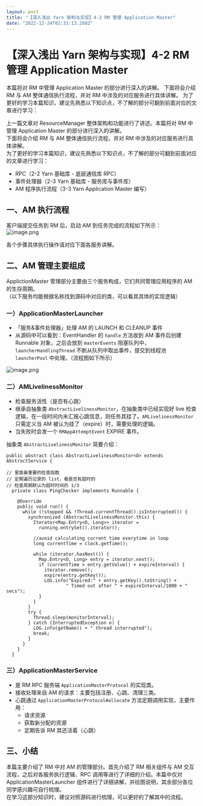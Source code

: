 ```yaml
---
layout: post
title: "【深入浅出 Yarn 架构与实现】4-2 RM 管理 Application Master"
date: "2022-12-24T02:31:13.260Z"
---
```

【深入浅出 Yarn 架构与实现】4-2 RM 管理 Application Master
=============================================

本篇将对 RM 中管理 Application Master 的部分进行深入的讲解。 下面将会介绍 RM 与 AM 整体通信执行流程，并对 RM 中涉及的对应服务进行具体讲解。 为了更好的学习本篇知识，建议先熟悉以下知识点，不了解的部分可翻到前面对应的文章进行学习：

上一篇文章对 ResourceManager 整体架构和功能进行了讲述。本篇将对 RM 中管理 Application Master 的部分进行深入的讲解。  
下面将会介绍 RM 与 AM 整体通信执行流程，并对 RM 中涉及的对应服务进行具体讲解。  
为了更好的学习本篇知识，建议先熟悉以下知识点，不了解的部分可翻到前面对应的文章进行学习：

*   RPC（2-2 Yarn 基础库 - 底层通信库 RPC）
*   事件处理器（2-3 Yarn 基础库 - 服务库与事件库）
*   AM 程序执行流程（3-3 Yarn Application Master 编写）

一、AM 执行流程
---------

客户端提交任务到 RM 后，启动 AM 到任务完成的流程如下所示：  
![image.png](https://img2023.cnblogs.com/blog/1324217/202212/1324217-20221223214540397-180012159.png)

各个步骤具体执行操作请对应下面各服务讲解。

二、AM 管理主要组成
-----------

ApplictionMaster 管理部分主要由三个服务构成，它们共同管理应用程序的 AM 的生存周期。  
（以下服务均能根据名称找到源码中对应的类，可以看其具体的实现逻辑）

### 一）ApplicationMasterLauncher

*   「服务&事件处理器」处理 AM 的 LAUNCH 和 CLEANUP 事件
*   从源码中可以看到：EventHandler 的 `handle` 方法收到 AM 事件后创建 Runnable 对象，之后会放到 `masterEvents` 阻塞队列中，`launcherHandlingThread` 不断从队列中取出事件，提交到线程池 `launcherPool` 中处理。（流程图如下所示）

![image.png](https://img2023.cnblogs.com/blog/1324217/202212/1324217-20221223214539716-207785920.png)

### 二）AMLivelinessMonitor

*   检查服务活性（是否有心跳）
*   继承自抽象类 `AbstractLivelinessMonitor`，在抽象类中已经实现好 live 检查逻辑，在一段时间内未汇报心跳信息，则任务其挂了。`AMLivelinessMonitor` 只需定义当 AM 被认为挂了（expire）时，需要处理的逻辑。
*   当失败时会发一个 `RMAppAttemptEvent` EXPIRE 事件。

抽象类 `AbstractLivelinessMonitor` 简要介绍：

    public abstract class AbstractLivelinessMonitor<O> extends AbstractService {
        
    // 里面最重要的检查函数
    // 定期遍历记录的 list，看是否有超时的
    // 检查周期默认为超时时间的 1/3
      private class PingChecker implements Runnable {
    
        @Override
        public void run() {
          while (!stopped && !Thread.currentThread().isInterrupted()) {
            synchronized (AbstractLivelinessMonitor.this) {
              Iterator<Map.Entry<O, Long>> iterator = 
                running.entrySet().iterator();
    
              //avoid calculating current time everytime in loop
              long currentTime = clock.getTime();
    
              while (iterator.hasNext()) {
                Map.Entry<O, Long> entry = iterator.next();
                if (currentTime > entry.getValue() + expireInterval) {
                  iterator.remove();
                  expire(entry.getKey());
                  LOG.info("Expired:" + entry.getKey().toString() + 
                          " Timed out after " + expireInterval/1000 + " secs");
                }
              }
            }
            try {
              Thread.sleep(monitorInterval);
            } catch (InterruptedException e) {
              LOG.info(getName() + " thread interrupted");
              break;
            }
          }
        }
      }
    

### 三）ApplicationMasterService

*   是 RM RPC 服务端 `ApplicationMasterProtocol` 的实现类。
*   接收处理来自 AM 的请求：主要包括注册、心跳、清理三类。
*   心跳通过 `ApplicationMasterProtocol#allocate` 方法定期调用实现，主要作用：
    *   请求资源
    *   获取新分配的资源
    *   定期告诉 RM 其还活着（心跳）

三、小结
----

本篇主要介绍了 RM 中对 AM 的管理部分。首先介绍了 RM 相关组件与 AM 交互流程，之后对各服务执行逻辑、RPC 调用等进行了详细的介绍。本篇中仅对 ApplicationMasterLauncher 组件进行了详细讲解，并绘图说明，其余部分各位同学感兴趣可自行梳理。  
在学习这部分知识时，建议对照源码进行梳理，可以更好的了解其中的流程。